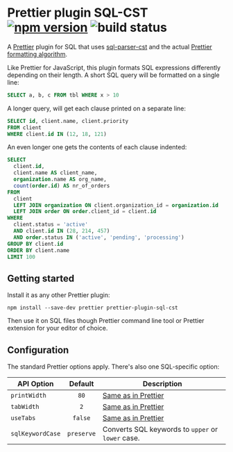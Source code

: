 # Prettier plugin SQL-CST [![npm version](https://img.shields.io/npm/v/prettier-plugin-sql-cst)](https://www.npmjs.com/package/prettier-plugin-sql-cst) ![build status](https://github.com/nene/prettier-plugin-sql-cst/actions/workflows/build.yml/badge.svg)

A [Prettier][] plugin for SQL that uses [sql-parser-cst][] and the
actual [Prettier formatting algorithm][wadler-prettier].

Like Prettier for JavaScript,
this plugin formats SQL expressions differently depending on their length.
A short SQL query will be formatted on a single line:

```sql
SELECT a, b, c FROM tbl WHERE x > 10
```

A longer query, will get each clause printed on a separate line:

```sql
SELECT id, client.name, client.priority
FROM client
WHERE client.id IN (12, 18, 121)
```

An even longer one gets the contents of each clause indented:

```sql
SELECT
  client.id,
  client.name AS client_name,
  organization.name AS org_name,
  count(order.id) AS nr_of_orders
FROM
  client
  LEFT JOIN organization ON client.organization_id = organization.id
  LEFT JOIN order ON order.client_id = client.id
WHERE
  client.status = 'active'
  AND client.id IN (28, 214, 457)
  AND order.status IN ('active', 'pending', 'processing')
GROUP BY client.id
ORDER BY client.name
LIMIT 100
```

## Getting started

Install it as any other Prettier plugin:

```
npm install --save-dev prettier prettier-plugin-sql-cst
```

Then use it on SQL files though Prettier command line tool or Prettier extension
for your editor of choice.

## Configuration

The standard Prettier options apply. There's also one SQL-specific option:

| API Option       |  Default   | Description                                       |
| ---------------- | :--------: | ------------------------------------------------- |
| `printWidth`     |    `80`    | [Same as in Prettier][prettier-print-width]       |
| `tabWidth`       |    `2`     | [Same as in Prettier][prettier-tab-width]         |
| `useTabs`        |  `false`   | [Same as in Prettier][prettier-use-tabs]          |
| `sqlKeywordCase` | `preserve` | Converts SQL keywords to `upper` or `lower` case. |

[prettier]: https://prettier.io/
[prettier-print-width]: https://prettier.io/docs/en/options.html#print-width
[prettier-tab-width]: https://prettier.io/docs/en/options.html#tab-width
[prettier-use-tabs]: https://prettier.io/docs/en/options.html#tabs
[sql-parser-cst]: https://github.com/nene/sql-parser-cst
[wadler-prettier]: http://homepages.inf.ed.ac.uk/wadler/papers/prettier/prettier.pdf

